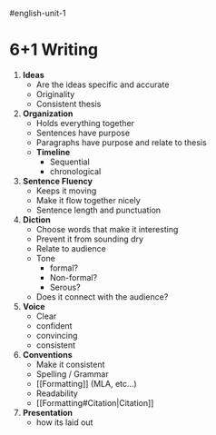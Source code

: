 #english-unit-1
# 6+1 Writing
1. **Ideas**
	- Are the ideas specific and accurate
	- Originality
	- Consistent thesis
2. **Organization**
	- Holds everything together 
	- Sentences have purpose
	- Paragraphs have purpose and relate to thesis
	- **Timeline**
		- Sequential
		- chronological
3. **Sentence Fluency**
	- Keeps it moving
	- Make it flow together nicely
	- Sentence length and punctuation
4. **Diction** 
	- Choose words that make it interesting
	- Prevent it from sounding dry
	- Relate to audience
	- Tone
		- formal?
		- Non-formal?
		- Serous?
	- Does it connect with the audience?
5. **Voice**
	- Clear 
	- confident
	- convincing
	- consistent
6. **Conventions**
	- Make it consistent
	- Spelling / Grammar
	- [[Formatting]] (MLA, etc...)
	- Readability
	- [[Formatting#Citation|Citation]]
1. **Presentation**
	- how its laid out